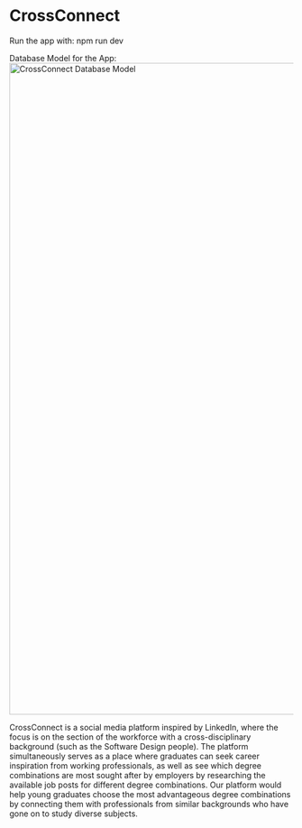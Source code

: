 # CrossConnect

Run the app with: npm run dev

Database Model for the App:
<img width="1156" alt="CrossConnect Database Model" src="https://github.com/user-attachments/assets/bb3283ef-ecc5-42d6-b7e7-c613b64c70d8">

CrossConnect is a social media platform inspired by LinkedIn, where the focus is on the section of the workforce with a cross-disciplinary background (such as the Software Design people). The platform simultaneously serves as a place where graduates can seek career inspiration from working professionals, as well as see which degree combinations are most sought after by employers by
researching the available job posts for different degree combinations. Our platform would help young graduates choose the most advantageous degree combinations by connecting them with professionals from similar backgrounds who have gone on to study diverse
subjects.
